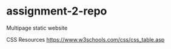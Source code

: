 # assignment-2-repo
Multipage static website

CSS Resources
https://www.w3schools.com/css/css_table.asp
